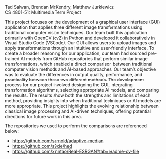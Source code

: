 Tad Salwan, Brendan McKendry, Matthew Jurkiewicz
<br/>
CS 4801-51: Multimedia
Term Project
 
 This project focuses on the development of a graphical user interface (GUI) application that applies three different image transformations using traditional computer vision techniques. Our team built this application primarily with OpenCV (cv2) in Python and developed it collaboratively in Visual Studio Code (VSCode). Our GUI allows users to upload images and apply transformations through an intuitive and user-friendly interface. To create a broader reasoning for our application, our team had sourced pre-trained AI models from GitHub repositories that perform similar image transformations, which enabled a direct comparison between traditional computer vision methods and AI-based approaches. Our team’s objective was to evaluate the differences in output quality, performance, and practicality between these two different methods. The development process for our project involved designing the GUI, integrating transformation algorithms, selecting appropriate AI models, and comparing the results. The results show both the strengths and limitations of each method, providing insights into when traditional techniques or AI models are more appropriate. This project highlights the evolving relationship between classical image processing and AI-driven techniques, offering potential directions for future work in this area.

The repositories we used to perform the comparisons are referenced below:
- https://github.com/sarnold/adaptive-median
- https://github.com/s9xie/hed
- https://github.com/xinntao/Real-ESRGAN?tab=readme-ov-file
